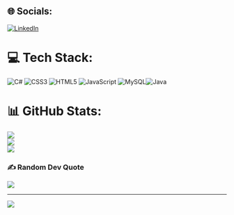 
## 🌐 Socials:
[![LinkedIn](https://img.shields.io/badge/LinkedIn-%230077B5.svg?logo=linkedin&logoColor=white)](https://linkedin.com/in/ugurhasan) 

# 💻 Tech Stack:
![C#](https://img.shields.io/badge/c%23-%23239120.svg?style=for-the-badge&logo=c-sharp&logoColor=white) ![CSS3](https://img.shields.io/badge/css3-%231572B6.svg?style=for-the-badge&logo=css3&logoColor=white) ![HTML5](https://img.shields.io/badge/html5-%23E34F26.svg?style=for-the-badge&logo=html5&logoColor=white) ![JavaScript](https://img.shields.io/badge/javascript-%23323330.svg?style=for-the-badge&logo=javascript&logoColor=%23F7DF1E) ![MySQL](https://img.shields.io/badge/mysql-%2300f.svg?style=for-the-badge&logo=mysql&logoColor=white)![Java](https://img.shields.io/badge/java-blue)
# 📊 GitHub Stats:
![](https://github-readme-stats.vercel.app/api?username=ugurhasan&theme=dark&hide_border=false&include_all_commits=false&count_private=false)<br/>
![](https://github-readme-streak-stats.herokuapp.com/?user=ugurhasan&theme=dark&hide_border=false)<br/>
![](https://github-readme-stats.vercel.app/api/top-langs/?username=ugurhasan&theme=dark&hide_border=false&include_all_commits=false&count_private=false&layout=compact)

### ✍️ Random Dev Quote
![](https://quotes-github-readme.vercel.app/api?type=horizontal&theme=radical)

---
[![](https://visitcount.itsvg.in/api?id=adosxd&icon=1&color=0)](https://visitcount.itsvg.in)

<!-- Proudly created with GPRM ( https://gprm.itsvg.in ) -->
